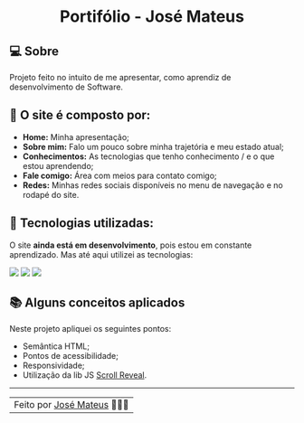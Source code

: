 <h1 align="center"> Portifólio - José Mateus</h1>

## 💻 Sobre

Projeto feito no intuito de me apresentar, como aprendiz de desenvolvimento de Software.

## 🤯 O site é composto por:

- **Home:** Minha apresentação;
- **Sobre mim:** Falo um pouco sobre minha trajetória e meu estado atual;
- **Conhecimentos:** As tecnologias que tenho conhecimento / e o que  estou aprendendo;
- **Fale comigo:** Área com meios para contato comigo;
- **Redes:** Minhas redes sociais disponíveis no menu de navegação e no rodapé do site.

## 🧠 Tecnologias utilizadas:

O site **ainda está em desenvolvimento**, pois estou em constante aprendizado. Mas até aqui utilizei as tecnologias:

<div>
    <img src="https://img.shields.io/badge/HTML5-E34F26?style=for-the-badge&logo=html5&logoColor=white" />
    <img src="https://img.shields.io/badge/CSS3-1572B6?style=for-the-badge&logo=css3&logoColor=white" />
    <img src="https://img.shields.io/badge/JavaScript-F7DF1E?style=for-the-badge&logo=javascript&logoColor=black" />
</div>

## 📚 Alguns conceitos aplicados

Neste projeto apliquei os seguintes pontos:
+ Semântica HTML;
+ Pontos de acessibilidade;
+ Responsividade;
+ Utilização da lib JS <a href="https://scrollrevealjs.org">Scroll Reveal</a>.

---

<table>
  <tr>
    <td>
      Feito por <a href="https://github.com/Jtheus">José Mateus</a> 🙋🏿‍♂️
    </td>
  </tr>
</table>

